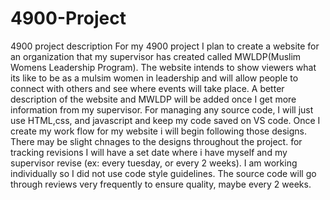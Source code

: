 # 4900-Project
4900 project description
For my 4900 project I plan to create a website for an organization that my supervisor has created called MWLDP(Muslim Womens Leadership Program). The website intends to show viewers what its like to be as a mulsim women in leadership and will allow people to connect with others and see where events will take place. A better description of the website and MWLDP will be added once I get more information from my supervisor. For managing any source code, I will just use HTML,css, and javascript and keep my code saved on VS code. Once I create my work flow for my website i will begin following those designs. There may be slight chnages to the designs throughout the project. for tracking revisions I will have a set date where i have myself and my supervisor revise (ex: every tuesday, or every 2 weeks). I am working individually so I did not use code style guidelines. The source code will go through reviews very frequently to ensure quality, maybe every 2 weeks. 
